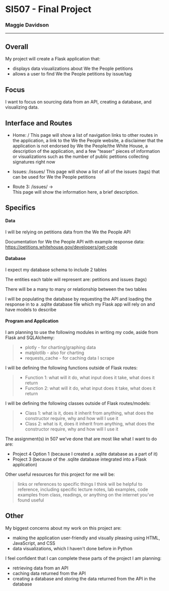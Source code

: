 # SI507 - Final Project
### Maggie Davidson

----------
## Overall

My project will create a Flask application that:
- displays data visualizations about We the People petitions
- allows a user to find We the People petitions by issue/tag

## Focus
I want to focus on sourcing data from an API, creating a database, and visualizing data.


## Interface and Routes
- Home: /
  This page will show a list of navigation links to other routes in the application, a link to the We the People website, a disclaimer that the application is not endorsed by We the People/the White House, a description of the application, and a few "teaser" pieces of information or visualizations such as the number of public petitions collecting signatures right now

- Issues: /issues/
  This page will show a list of all of the issues (tags) that can be used for We the People petitions

- Route 3: /issues/<issue name>  →   
  This page will show the information here, a brief description.

## Specifics

#### Data
I will be relying on petitions data from the We the People API

Documentation for We the People API with example response data: https://petitions.whitehouse.gov/developers/get-code

#### Database
I expect my database schema to include 2 tables

The entities each table will represent are: petitions and issues (tags)

There will be a many to many or relationship between the two tables

I will be populating the database by requesting the API and loading the response in to a .sqlite database file which my Flask app will rely on and have models to describe

#### Program and Application
I am planning to use the following modules in writing my code, aside from Flask and SQLAlchemy:
> - plotly - for charting/graphing data
> - matplotlib - also for charting
> - requests_cache - for caching data I scrape

I will be defining the following functions outside of Flask routes:
> - Function 1: what will it do, what input does it take, what does it return
> - Function 2: what will it do, what input does it take, what does it return

I will be defining the following classes outside of Flask routes/models:
> - Class 1: what is it, does it inherit from anything, what does the constructor require, why and how will I use it
> - Class 2: what is it, does it inherit from anything, what does the constructor require, why and how will I use it

The assignment(s) in 507 we’ve done that are most like what I want to do are:
- Project 4 Option 1 (because I created a .sqlite database as a part of it)
- Project 3 (because of the .sqlite database integrated into a Flask application)

Other useful resources for this project for me will be:
> links or references to specific things I think will be helpful to reference, including specific lecture notes, lab examples, code examples from class, readings, or anything on the internet you’ve found useful


## Other

My biggest concerns about my work on this project are:
- making the application user-friendly and visually pleasing using HTML, JavaScript, and CSS
- data visualizations, which I haven't done before in Python

I feel confident that I can complete these parts of the project I am planning:
- retrieving data from an API
- caching data returned from the API
- creating a database and storing the data returned from the API in the database
